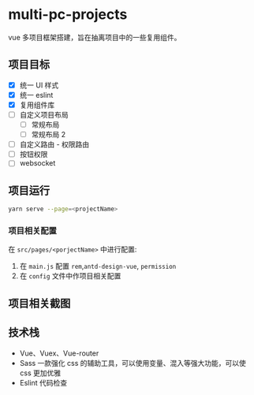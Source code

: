 # multi-pc-projects

vue 多项目框架搭建，旨在抽离项目中的一些复用组件。

## 项目目标

- [x] 统一 UI 样式
- [x] 统一 eslint
- [x] 复用组件库
- [ ] 自定义项目布局
  - [ ] 常规布局
  - [ ] 常规布局 2
- [ ] 自定义路由 - 权限路由
- [ ] 按钮权限
- [ ] websocket

## 项目运行

```bash
yarn serve --page=<projectName>
```

### 项目相关配置

在 `src/pages/<porjectName>` 中进行配置:

1. 在 `main.js` 配置 `rem`,`antd-design-vue`, `permission`
2. 在 `config` 文件中作项目相关配置

## 项目相关截图

## 技术栈

- Vue、Vuex、Vue-router
- Sass 一款强化 css 的辅助工具，可以使用变量、混入等强大功能，可以使 css 更加优雅
- Eslint 代码检查
